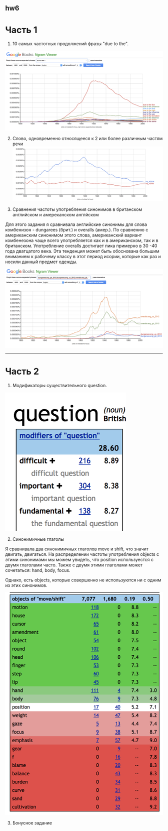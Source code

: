 ## hw6
# Часть 1
  1. 10 самых частотных продолжений фразы "due to the".
  
![](https://github.com/larastiepich1999/hw6/blob/master/%D0%B2%D0%B3%D1%83%D0%B5%D1%89.png)

2. Слово, одновременно относящееся к 2 или более различным частям речи
![](https://github.com/larastiepich1999/hw6/blob/master/%D0%B7%D0%B0%D0%B4%D0%B0%D0%BD%D0%B8%D0%B5%202.png)

3. Сравнения частоты употребления синонимов в британском английском и амереканском англйском

  Для этого задания я сравнивала английские синонимы для слова комбенизон - dungarees (брит.) и overalls (амер.).
 По сравнению с американским синонимом этого слова, американский вариант комбенезона чаще всего употребляется как и в американском, так и в британском. Употребление оveralls достигает пика примерно в 30 -40 года дватцатого века. Эта тенденция может быть обоснована большим вниманием к рабочему классу в этот период исории, которые как раз и носили данный предмет одежды.

![](https://github.com/larastiepich1999/hw6/blob/master/%D0%B7%D0%B0%D0%B4%D0%B0%D0%BD%D0%B8%D0%B5%203.png)

-----------------------------------------------------------
# Часть 2

1. Модификаторы существительного question.

![](https://github.com/larastiepich1999/hw6/blob/master/%D0%B7%D0%B0%D0%B4%D0%B0%D0%BD%D0%B8%D0%B5%201(2).png)

2. Cинонимичные глаголы

Я сравнивала два синонимичных глаголов move и shift, что значит двигать, двигаться. На распределении частоты употребления objects с этими синонимами мы можем увидеть, что position используестся с двумя глаголами часто. Также с двумя этими глаголами может сочетаться: hand, body, focus.

Однако, есть objects, которые совершенно не используются ни с одним из этих синонимов.

![](https://github.com/larastiepich1999/hw6/blob/master/%D0%B7%D0%B0%D0%B4%D0%B0%D0%BD%D0%B8%D0%B52(2).png)

3. Бонусное задание
![]()
